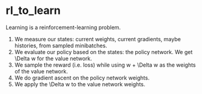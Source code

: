 # rl_to_learn

Learning is a reinforcement-learning problem.

1. We measure our states: current weights, current gradients, maybe histories, from sampled minibatches.
1. We evaluate our policy based on the states: the policy network. We get \Delta w for the value network.
1. We sample the reward (i.e. loss) while using w + \Delta w as the weights of the value network.
1. We do gradient ascent on the policy network weights.
1. We apply the \Delta w to the value network weights.


